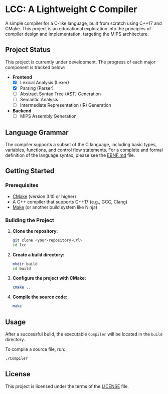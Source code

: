 # LCC: A Lightweight C Compiler

A simple compiler for a C-like language, built from scratch using C++17 and CMake. This project is an educational exploration into the principles of compiler design and implementation, targeting the MIPS architecture.

## Project Status

This project is currently under development. The progress of each major component is tracked below:

- **Frontend**
  - [x] Lexical Analysis (Lexer)
  - [x] Parsing (Parser)
  - [ ] Abstract Syntax Tree (AST) Generation
  - [ ] Semantic Analysis
  - [ ] Intermediate Representation (IR) Generation
- **Backend**
  - [ ] MIPS Assembly Generation

## Language Grammar

The compiler supports a subset of the C language, including basic types, variables, functions, and control flow statements. For a complete and formal definition of the language syntax, please see the [EBNF.md](EBNF.md) file.

## Getting Started

### Prerequisites

- [CMake](https://cmake.org/) (version 3.10 or higher)
- A C++ compiler that supports C++17 (e.g., GCC, Clang)
- [Make](https://www.gnu.org/software/make/) (or another build system like Ninja)

### Building the Project

1. **Clone the repository:**

    ```bash
    git clone <your-repository-url>
    cd lcc
    ```

2. **Create a build directory:**

    ```bash
    mkdir build
    cd build
    ```

3. **Configure the project with CMake:**

    ```bash
    cmake ..
    ```

4. **Compile the source code:**

    ```bash
    make
    ```

## Usage

After a successful build, the executable `Compiler` will be located in the `build` directory.

To compile a source file, run:

```bash
./Compiler
```

## License

This project is licensed under the terms of the [LICENSE](LICENSE) file.

